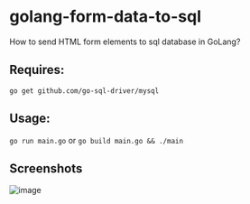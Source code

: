 # golang-form-data-to-sql
How to send HTML form elements to sql database in GoLang?

## Requires:
``go get github.com/go-sql-driver/mysql``

## Usage:
``go run main.go``
or 
``go build main.go && ./main``

## Screenshots
![image](https://user-images.githubusercontent.com/82279640/138502717-5ab20af1-2942-4a24-a4e0-a7abf9859c35.png)
